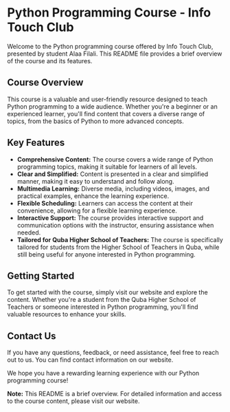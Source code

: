 # Python Programming Course - Info Touch Club

Welcome to the Python programming course offered by Info Touch Club, presented by student Alaa Filali. This README file provides a brief overview of the course and its features.

## Course Overview

This course is a valuable and user-friendly resource designed to teach Python programming to a wide audience. Whether you're a beginner or an experienced learner, you'll find content that covers a diverse range of topics, from the basics of Python to more advanced concepts.

## Key Features

- **Comprehensive Content:** The course covers a wide range of Python programming topics, making it suitable for learners of all levels.
- **Clear and Simplified:** Content is presented in a clear and simplified manner, making it easy to understand and follow along.
- **Multimedia Learning:** Diverse media, including videos, images, and practical examples, enhance the learning experience.
- **Flexible Scheduling:** Learners can access the content at their convenience, allowing for a flexible learning experience.
- **Interactive Support:** The course provides interactive support and communication options with the instructor, ensuring assistance when needed.
- **Tailored for Quba Higher School of Teachers:** The course is specifically tailored for students from the Higher School of Teachers in Quba, while still being useful for anyone interested in Python programming.

## Getting Started

To get started with the course, simply visit our website and explore the content. Whether you're a student from the Quba Higher School of Teachers or someone interested in Python programming, you'll find valuable resources to enhance your skills.

## Contact Us

If you have any questions, feedback, or need assistance, feel free to reach out to us. You can find contact information on our website.

We hope you have a rewarding learning experience with our Python programming course!

**Note:** This README is a brief overview. For detailed information and access to the course content, please visit our website.
